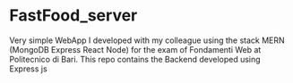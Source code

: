 # FastFood_server
Very simple WebApp I developed with my colleague using the stack MERN (MongoDB Express React Node) for the exam of Fondamenti Web at Politecnico di Bari. This repo contains the Backend developed using Express js
